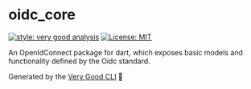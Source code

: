 # oidc_core

<!-- ![coverage][coverage_badge] -->
[![style: very good analysis][very_good_analysis_badge]][very_good_analysis_link]
[![License: MIT][license_badge]][license_link]

An OpenIdConnect package for dart, which exposes basic models and functionality defined by the Oidc standard.

Generated by the [Very Good CLI][very_good_cli_link] 🤖

<!-- [coverage_badge]: packages/oidc/coverage_badge.svg -->
[license_badge]: https://img.shields.io/badge/license-MIT-blue.svg
[license_link]: https://opensource.org/licenses/MIT
[very_good_analysis_badge]: https://img.shields.io/badge/style-very_good_analysis-B22C89.svg
[very_good_analysis_link]: https://pub.dev/packages/very_good_analysis
[very_good_cli_link]: https://github.com/VeryGoodOpenSource/very_good_cli
[very_good_ventures_link]: https://verygood.ventures/?utm_source=github&utm_medium=banner&utm_campaign=core
[very_good_ventures_link_dark]: https://verygood.ventures/?utm_source=github&utm_medium=banner&utm_campaign=core#gh-dark-mode-only
[very_good_ventures_link_light]: https://verygood.ventures/?utm_source=github&utm_medium=banner&utm_campaign=core#gh-light-mode-only
